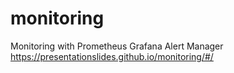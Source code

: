 # monitoring
Monitoring with Prometheus Grafana Alert Manager
https://presentationslides.github.io/monitoring/#/
